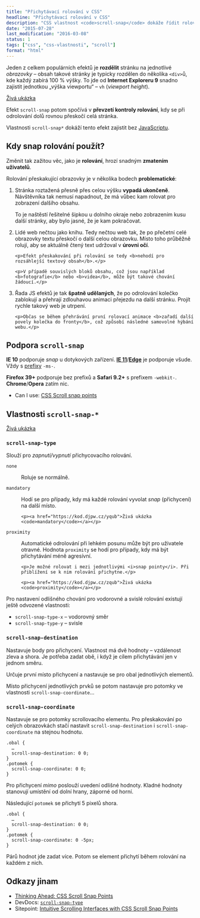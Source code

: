 ```yaml
---
title: "Přichytávací rolování v CSS"
headline: "Přichytávací rolování v CSS"
description: "CSS vlastnost <code>scroll-snap</code> dokáže řídit rolování, aby přeskakovalo mezi jednotlivými elementy."
date: "2015-07-28"
last_modification: "2016-03-08"
status: 1
tags: ["css", "css-vlastnosti", "scroll"]
format: "html"
---
```


<p>Jeden z celkem populárních efektů je <b>rozdělit</b> stránku na jednotlivé <i>obrazovky</i> – obsah takové stránky je typicky rozdělen do několika <code>&lt;div></code>ů, kde každý zabírá 100 % výšky. To jde od <b>Internet Exploreru 9</b> snadno zajistit jednotkou „výška viewportu“ – <code>vh</code> (<i>viewport height</i>).</p>


<p><a href="https://kod.djpw.cz/dpob">Živá ukázka</a></p>

<p>Efekt <code>scroll-snap</code> potom spočívá v <b>převzetí kontroly rolování</b>, kdy se při odrolování dolů rovnou přeskočí celá stránka.</p>

<p>Vlastnosti <code>scroll-snap*</code> dokáží tento efekt zajistit bez <a href="/js">JavaScriptu</a>.</p>




<h2 id="kdy">Kdy snap rolování použít?</h2>

<p>Změnit tak zažitou věc, jako je <b>rolování</b>, hrozí snadným <b>zmatením uživatelů</b>.</p>

<p>Rolování přeskakující obrazovky je v několika bodech <b>problematické</b>:</p>


<ol>
  <li>
    <p>Stránka roztažená přesně přes celou výšku <b>vypadá ukončeně</b>. Návštěvníka tak nemusí napadnout, že má vůbec kam rolovat pro zobrazení dalšího obsahu.</p>
    <p>To je naštěstí řešitelné šipkou u dolního okraje nebo zobrazením kusu další stránky, aby bylo jasné, že je kam pokračovat.</p>
  </li>
  
  <li>
    <p>Lidé web nečtou jako knihu. Tedy nečtou web tak, že po přečetní celé obrazovky textu přeskočí o další celou obrazovku. Místo toho průběžně rolují, aby se aktuálně čtený text udržoval v <b>úrovni očí</b>.</p>
    
    <p>Efekt přeskakování při rolování se tedy <b>nehodí pro rozsáhlejší textový obsah</b>.</p>
    
    <p>V případě souvislých bloků obsahu, což jsou například <b>fotografie</b> nebo <b>videa</b>, může být takové chování žádoucí.</p>
  </li>
  
  <li>
    <p>Řada JS efektů je tak <b>špatně udělaných</b>, že po odrolování kolečko zablokují a přehrají zdlouhavou animaci přejezdu na další stránku. Projít rychle takový web je utrpení.</p>
    
    <p>Občas se během přehrávání první rolovací animace <b>zařadí další povely kolečka do fronty</b>, což způsobí následné samovolné hýbání webu.</p>
  </li>
 </ol>


<h2 id="podpora">Podpora <code>scroll-snap</code></h2>

<p><b>IE 10</b> podporuje <i>snap</i> u dotykových zařízení. <a href="/ie11"><b>IE 11</b></a>/<a href="/microsoft-edge"><b>Edge</b></a> je podporuje všude. Vždy s <a href="/css-prefixy">prefixy</a> <code>-ms-</code>.</p>

<p><b>Firefox 39+</b> podporuje bez prefixů a <b>Safari 9.2+</b> s prefixem <code>-webkit-</code>. <b>Chrome</b>/<b>Opera</b> zatím nic.</p>

<div class="external-content">
  <ul>
    <li>Can I use: <a href="http://caniuse.com/#feat=css-snappoints">CSS Scroll snap points</a></li>
  </ul>
</div>


<h2 id="scroll-snap">Vlastnosti <code>scroll-snap-*</code></h2>

<p><a href="https://kod.djpw.cz/wqub">Živá ukázka</a></p>


<h3 id="scroll-snap-type"><code>scroll-snap-type</code></h3>

<p>Slouží pro <i>zapnutí/vypnutí</i> přichycovacího rolování.</p>

<dl>
  <dt id="none"><code>none</code></dt>
  <dd>
    <p>Roluje se normálně.</p>
  </dd>
  
  <dt id="mandatory"><code>mandatory</code></dt>
  <dd>
    <p>Hodí se pro případy, kdy má každé rolování vyvolat <i>snap</i> (přichycení) na další místo.</p>
    
    <p><a href="https://kod.djpw.cz/yqub">Živá ukázka <code>mandatory</code></a></p>
  </dd>
  
  <dt id="proximity"><code>proximity</code></dt>
  <dd>
    <p>Automatické odrolování při lehkém posunu může být pro uživatele otravné. Hodnota <code>proximity</code> se hodí pro případy, kdy má být přichytávání méně agresívní.</p>
    
    <p>Je možné rolovat i mezi jednotlivými <i>snap pointy</i>. Při přiblížení se k nim rolování přichytne.</p>
    
    <p><a href="https://kod.djpw.cz/zqub">Živá ukázka <code>proximity</code></a></p>
  </dd>
</dl>


<p>Pro nastavení odlišného chování pro vodorovné a svislé rolování existují ještě odvozené vlastnosti:</p>

<ul>
  <li id="scroll-snap-type-x"><code>scroll-snap-type-x</code> – vodorovný směr</li>
  <li id="scroll-snap-type-y"><code>scroll-snap-type-y</code> – svisle</li>
</ul>


<h3 id="scroll-snap-destination"><code>scroll-snap-destination</code></h3>

<p>Nastavuje body pro přichycení. Vlastnost má dvě hodnoty – vzdálenost zleva a shora. Je potřeba zadat obě, i když je cílem přichytávání jen v jednom směru.</p>

<p>Určuje první místo přichycení a nastavuje se pro obal jednotlivých elementů.</p>

<p>Místo přichycení jednotlivých prvků se potom nastavuje pro potomky ve vlastnosti <code>scroll-snap-coordinate</code>…</p>




<h3 id="scroll-snap-coordinate"><code>scroll-snap-coordinate</code></h3>

<p>Nastavuje se pro potomky scrollovacího elementu. Pro přeskakování po celých obrazovkách stačí nastavit <code>scroll-snap-destination</code> i <code>scroll-snap-coordinate</code> na stejnou hodnotu.</p>

<pre><code>.obal {
  …
  scroll-snap-destination: 0 0;
}
.potomek {
  scroll-snap-coordinate: 0 0;
}
</code></pre>






<p>Pro přichycení <i>mimo</i> poslouží uvedení odlišné hodnoty. Kladné hodnoty stanovují umístění od dolní hrany, záporné od horní.</p>

<p>Následující <code>potomek</code> se přichytí 5 pixelů shora.</p>

<pre><code>.obal {
  …
  scroll-snap-destination: 0 0;
}
.potomek {
  scroll-snap-coordinate: 0 -5px;
}
</code></pre>







<p>Párů hodnot jde zadat více. Potom se element přichytí během rolování na každém z nich.</p>



<h2 id="odkazy">Odkazy jinam</h2>

<ul>
  <li><a href="http://blog.teamtreehouse.com/css-scroll-snap-points">Thinking Ahead: CSS Scroll Snap Points</a></li>
  
  <li>DevDocs: <a href="http://devdocs.io/css/scroll-snap-type"><code>scroll-snap-type</code></a></li>
  
  <li>Sitepoint: <a href="http://www.sitepoint.com/intuitive-scrolling-interfaces-with-css-scroll-snap-points/">Intuitive Scrolling Interfaces with CSS Scroll Snap Points</a></li>
</ul>